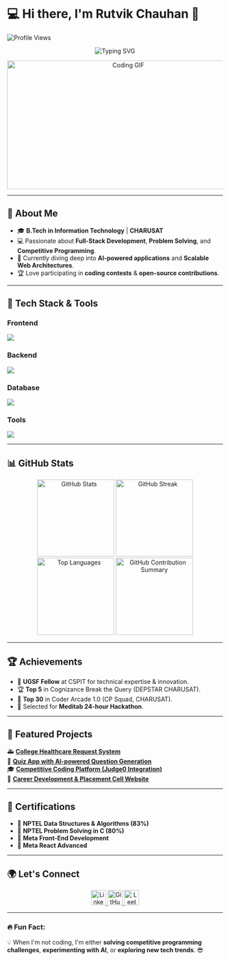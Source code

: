 # 💻 **Hi there, I'm Rutvik Chauhan** 👋
![Profile Views](https://komarev.com/ghpvc/?username=ChauhanRutvik001&color=blue&style=flat)
<p align="center">
  <img src="https://readme-typing-svg.herokuapp.com?font=Fira+Code&duration=4000&pause=1000&color=F7B500&center=true&vCenter=true&width=500&lines=Full-Stack+Developer+%7C+Problem+Solver;MERN+Stack+%7C+Competitive+Programmer;Open-Source+Enthusiast+%7C+Tech+Explorer" alt="Typing SVG" />
</p>

<p align="center">
  <img src="https://media.giphy.com/media/qgQUggAC3Pfv687qPC/giphy.gif" width="550" height="300" alt="Coding GIF">
</p>

---

## 🚀 **About Me**
- 🎓 **B.Tech in Information Technology** | **CHARUSAT**
- 💻 Passionate about **Full-Stack Development**, **Problem Solving**, and **Competitive Programming**.
- 🌱 Currently diving deep into **AI-powered applications** and **Scalable Web Architectures**.
- 🏆 Love participating in **coding contests** & **open-source contributions**.

---

## 🎯 **Tech Stack & Tools**
<p align="center">
  <h3>Frontend</h3>
  <img src="https://skillicons.dev/icons?i=js,react,html,css,tailwind,bootstrap" />

  <h3>Backend</h3>
  <img src="https://skillicons.dev/icons?i=nodejs,express,python,java" />

  <h3>Database</h3>
  <img src="https://skillicons.dev/icons?i=mongodb,mysql" />

  <h3>Tools</h3>
  <img src="https://skillicons.dev/icons?i=git,github,vscode,docker" />
</p>


---

## 📊 **GitHub Stats**
<div align="center">
  <img src="https://github-readme-stats.vercel.app/api?username=ChauhanRutvik001&show_icons=true&count_private=true&include_all_commits=true&theme=tokyonight&hide_border=false" height="180" alt="GitHub Stats" />
  <img src="https://github-readme-streak-stats.herokuapp.com/?user=ChauhanRutvik001&theme=tokyonight&hide_border=false&count_private=true" height="180" alt="GitHub Streak" />
  <img src="https://github-readme-stats.vercel.app/api/top-langs/?username=ChauhanRutvik001&layout=compact&langs_count=8&theme=tokyonight&hide_border=false&count_private=true" height="180" alt="Top Languages" />
  <img src="https://github-profile-summary-cards.vercel.app/api/cards/profile-details?username=ChauhanRutvik001&theme=tokyonight" height="180" alt="GitHub Contribution Summary" />
</div>



---

## 🏆 **Achievements**
- 🏅 **UGSF Fellow** at CSPIT for technical expertise & innovation.
- 🏆 **Top 5** in Cognizance Break the Query (DEPSTAR CHARUSAT).
- 🚀 **Top 30** in Coder Arcade 1.0 (CP Squad, CHARUSAT).
- 🏅 Selected for **Meditab 24-hour Hackathon**.

---

## 📂 **Featured Projects**
🚑 [**College Healthcare Request System**](https://github.com/ChauhanRutvik001/Charusat_Health_Care)  
📝 [**Quiz App with AI-powered Question Generation**](https://github.com/ChauhanRutvik001/quiz_web)  
🎓 [**Competitive Coding Platform (Judge0 Integration)**](https://github.com/ChauhanRutvik001/cspit-it)  
💼 [**Career Development & Placement Cell Website**](https://github.com/ChauhanRutvik001/cspit-it)  

---

## 📜 **Certifications**
- 📌 **NPTEL Data Structures & Algorithms (83%)**
- 📌 **NPTEL Problem Solving in C (80%)**
- 📌 **Meta Front-End Development**
- 📌 **Meta React Advanced**

---

## 🌍 **Let's Connect**
<div align="center">
  <a href="https://www.linkedin.com/in/chauhanrutvik/" target="_blank">
    <img src="https://img.shields.io/badge/LinkedIn-0077B5?logo=linkedin&logoColor=white&style=for-the-badge" height="35" alt="LinkedIn" />
  </a>
  <a href="https://github.com/ChauhanRutvik001" target="_blank">
    <img src="https://img.shields.io/badge/GitHub-181717?logo=github&logoColor=white&style=for-the-badge" height="35" alt="GitHub" />
  </a>
  <a href="https://leetcode.com/u/rutvikchauhan0002/" target="_blank">
    <img src="https://img.shields.io/badge/LeetCode-FFA116?logo=leetcode&logoColor=black&style=for-the-badge" height="35" alt="LeetCode" />
  </a>
</div>


---

### 🔥 **Fun Fact**:  
💡 When I'm not coding, I'm either **solving competitive programming challenges**, **experimenting with AI**, or **exploring new tech trends**. 😎
